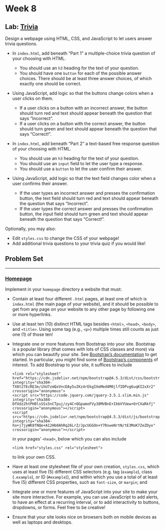 # Week 8

## Lab: [Trivia](trivia/index.html)

Design a webpage using HTML, CSS, and JavaScript to let users answer trivia questions.


  - In `index.html`, add beneath “Part 1” a multiple-choice trivia question of your choosing with HTML.
    
      - You should use an `h3` heading for the text of your question.
      - You should have one `button` for each of the possible answer choices. There should be at least three answer choices, of which exactly one should be correct.
    
  
  - Using JavaScript, add logic so that the buttons change colors when a user clicks on them.
    
      - If a user clicks on a button with an incorrect answer, the button should turn red and text should appear beneath the question that says “Incorrect”.
      - If a user clicks on a button with the correct answer, the button should turn green and text should appear beneath the question that says “Correct!”.
    
  
  - In `index.html`, add beneath “Part 2” a text-based free response question of your choosing with HTML.
    
      - You should use an `h3` heading for the text of your question.
      - You should use an `input` field to let the user type a response.
      - You should use a `button` to let the user confirm their answer.
    
  
  - Using JavaScript, add logic so that the text field changes color when a user confirms their answer.
    
      - If the user types an incorrect answer and presses the confirmation button, the text field should turn red and text should appear beneath the question that says “Incorrect”.
      - If the user types the correct answer and presses the confirmation button, the input field should turn green and text should appear beneath the question that says “Correct!”.
    
  


Optionally, you may also:


  - Edit `styles.css` to change the CSS of your webpage!
  - Add additional trivia questions to your trivia quiz if you would like!


## Problem Set

---
### [Homepage](homepage/index.html)

Implement in your `homepage` directory a website that must:


  - Contain at least four different `.html` pages, at least one of which is `index.html` (the main page of your website), and it should be possible to get from any page on your website to any other page by following one or more hyperlinks.
  - Use at least ten (10) distinct HTML tags besides `<html>`, `<head>`, `<body>`, and `<title>`. Using some tag (e.g., `<p>`) multiple times still counts as just one (1) of those ten!
  - 
    Integrate one or more features from Bootstrap into your site. Bootstrap is a popular library (that comes with lots of CSS classes and more) via which you can beautify your site. See [Bootstrap’s documentation](https://getbootstrap.com/docs/5.2/) to get started. In particular, you might find some of [Bootstrap’s components](https://getbootstrap.com/docs/5.2/components/) of interest. To add Bootstrap to your site, it suffices to include

    ```
    <link rel="stylesheet" href="https://cdn.jsdelivr.net/npm/bootstrap@4.5.3/dist/css/bootstrap.min.css" integrity="sha384-TX8t27EcRE3e/ihU7zmQxVncDAy5uIKz4rEkgIXeMed4M0jlfIDPvg6uqKI2xXr2" crossorigin="anonymous">
    <script src="https://code.jquery.com/jquery-3.5.1.slim.min.js" integrity="sha384-DfXdz2htPH0lsSSs5nCTpuj/zy4C+OGpamoFVy38MVBnE+IbbVYUew+OrCXaRkfj" crossorigin="anonymous"></script>
    <script src="https://cdn.jsdelivr.net/npm/bootstrap@4.5.3/dist/js/bootstrap.bundle.min.js" integrity="sha384-ho+j7jyWK8fNQe+A12Hb8AhRq26LrZ/JpcUGGOn+Y7RsweNrtN/tE3MoK7ZeZDyx" crossorigin="anonymous"></script>
    ```

    in your pages’ `<head>`, below which you can also include

    ```
    <link href="styles.css" rel="stylesheet">
    ```

    to link your own CSS.
  
  - Have at least one stylesheet file of your own creation, `styles.css`, which uses at least five (5) different CSS selectors (e.g. tag (`example`), class (`.example`), or ID (`#example`)), and within which you use a total of at least five (5) different CSS properties, such as `font-size`, or `margin`; and
  - Integrate one or more features of JavaScript into your site to make your site more interactive. For example, you can use JavaScript to add alerts, to have an effect at a recurring interval, or to add interactivity to buttons, dropdowns, or forms. Feel free to be creative!
  - Ensure that your site looks nice on browsers both on mobile devices as well as laptops and desktops.
